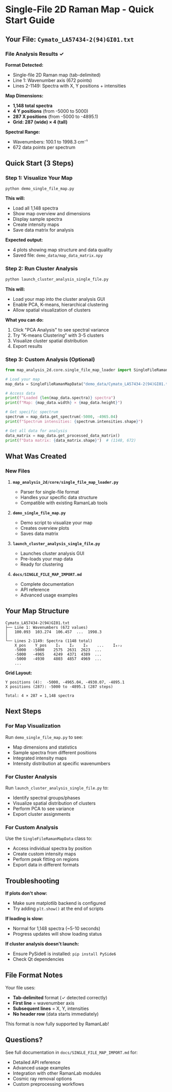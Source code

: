 # Single-File 2D Raman Map - Quick Start Guide

## Your File: `Cymato_LA57434-2(94)GI01.txt`

### File Analysis Results ✓

**Format Detected:**
- Single-file 2D Raman map (tab-delimited)
- Line 1: Wavenumber axis (672 points)
- Lines 2-1149: Spectra with X, Y positions + intensities

**Map Dimensions:**
- **1,148 total spectra**
- **4 Y positions** (from -5000 to 5000)
- **287 X positions** (from -5000 to -4895.1)
- **Grid: 287 (wide) × 4 (tall)**

**Spectral Range:**
- Wavenumbers: 100.1 to 1998.3 cm⁻¹
- 672 data points per spectrum

## Quick Start (3 Steps)

### Step 1: Visualize Your Map

```bash
python demo_single_file_map.py
```

**This will:**
- Load all 1,148 spectra
- Show map overview and dimensions
- Display sample spectra
- Create intensity maps
- Save data matrix for analysis

**Expected output:**
- 4 plots showing map structure and data quality
- Saved file: `demo_data/map_data_matrix.npy`

### Step 2: Run Cluster Analysis

```bash
python launch_cluster_analysis_single_file.py
```

**This will:**
- Load your map into the cluster analysis GUI
- Enable PCA, K-means, hierarchical clustering
- Allow spatial visualization of clusters

**What you can do:**
1. Click "PCA Analysis" to see spectral variance
2. Try "K-means Clustering" with 3-5 clusters
3. Visualize cluster spatial distribution
4. Export results

### Step 3: Custom Analysis (Optional)

```python
from map_analysis_2d.core.single_file_map_loader import SingleFileRamanMapData

# Load your map
map_data = SingleFileRamanMapData("demo_data/Cymato_LA57434-2(94)GI01.txt")

# Access data
print(f"Loaded {len(map_data.spectra)} spectra")
print(f"Map: {map_data.width} × {map_data.height}")

# Get specific spectrum
spectrum = map_data.get_spectrum(-5000, -4965.04)
print(f"Spectrum intensities: {spectrum.intensities.shape}")

# Get all data for analysis
data_matrix = map_data.get_processed_data_matrix()
print(f"Data matrix: {data_matrix.shape}")  # (1148, 672)
```

## What Was Created

### New Files

1. **`map_analysis_2d/core/single_file_map_loader.py`**
   - Parser for single-file format
   - Handles your specific data structure
   - Compatible with existing RamanLab tools

2. **`demo_single_file_map.py`**
   - Demo script to visualize your map
   - Creates overview plots
   - Saves data matrix

3. **`launch_cluster_analysis_single_file.py`**
   - Launches cluster analysis GUI
   - Pre-loads your map data
   - Ready for clustering

4. **`docs/SINGLE_FILE_MAP_IMPORT.md`**
   - Complete documentation
   - API reference
   - Advanced usage examples

## Your Map Structure

```
Cymato_LA57434-2(94)GI01.txt
├── Line 1: Wavenumbers (672 values)
│   100.093  103.274  106.457  ...  1998.3
│
└── Lines 2-1149: Spectra (1148 total)
    X_pos    Y_pos    I₁    I₂    I₃    ...    I₆₇₂
    -5000   -5000    2575  2631  2623  ...
    -5000   -4965    4249  4371  4389  ...
    -5000   -4930    4803  4857  4969  ...
    ...
```

**Grid Layout:**
```
Y positions (4):  -5000, -4965.04, -4930.07, -4895.1
X positions (287): -5000 to -4895.1 (287 steps)

Total: 4 × 287 = 1,148 spectra
```

## Next Steps

### For Map Visualization
Run `demo_single_file_map.py` to see:
- Map dimensions and statistics
- Sample spectra from different positions
- Integrated intensity maps
- Intensity distribution at specific wavenumbers

### For Cluster Analysis
Run `launch_cluster_analysis_single_file.py` to:
- Identify spectral groups/phases
- Visualize spatial distribution of clusters
- Perform PCA to see variance
- Export cluster assignments

### For Custom Analysis
Use the `SingleFileRamanMapData` class to:
- Access individual spectra by position
- Create custom intensity maps
- Perform peak fitting on regions
- Export data in different formats

## Troubleshooting

**If plots don't show:**
- Make sure matplotlib backend is configured
- Try adding `plt.show()` at the end of scripts

**If loading is slow:**
- Normal for 1,148 spectra (~5-10 seconds)
- Progress updates will show loading status

**If cluster analysis doesn't launch:**
- Ensure PySide6 is installed: `pip install PySide6`
- Check Qt dependencies

## File Format Notes

Your file uses:
- **Tab-delimited** format (✓ detected correctly)
- **First line** = wavenumber axis
- **Subsequent lines** = X, Y, intensities
- **No header row** (data starts immediately)

This format is now fully supported by RamanLab!

## Questions?

See full documentation in `docs/SINGLE_FILE_MAP_IMPORT.md` for:
- Detailed API reference
- Advanced usage examples
- Integration with other RamanLab modules
- Cosmic ray removal options
- Custom preprocessing workflows
